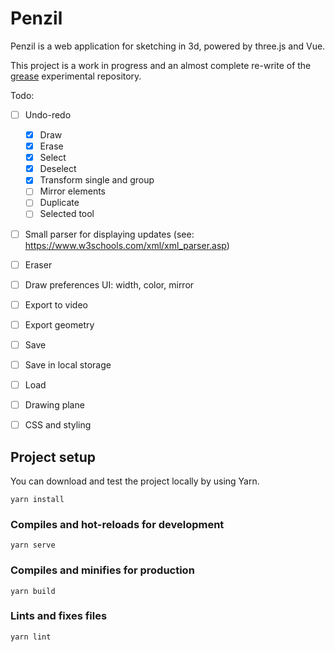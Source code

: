 # Penzil

Penzil is a web application for sketching in 3d, powered by three.js and Vue. 

This project is a work in progress and an almost complete re-write of the [grease](https://github.com/jacopocolo/grease) experimental repository.

Todo:

- [ ] Undo-redo
    - [x] Draw
    - [x] Erase
    - [x] Select
    - [x] Deselect
    - [x] Transform single and group
    - [ ] Mirror elements
    - [ ] Duplicate
    - [ ] Selected tool
- [ ] Small parser for displaying updates (see: https://www.w3schools.com/xml/xml_parser.asp)
- [ ] Eraser
- [ ] Draw preferences UI: width, color, mirror
- [ ] Export to video
- [ ] Export geometry
- [ ] Save
- [ ] Save in local storage
- [ ] Load
- [ ] Drawing plane
- [ ] CSS and styling


## Project setup

You can download and test the project locally by using Yarn. 

```
yarn install
```

### Compiles and hot-reloads for development
```
yarn serve
```

### Compiles and minifies for production
```
yarn build
```

### Lints and fixes files
```
yarn lint
```
